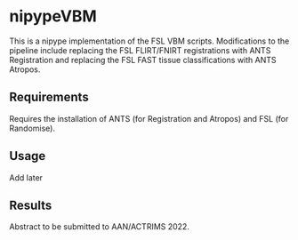 # nipypeVBM

This is a nipype implementation of the FSL VBM scripts. Modifications to the pipeline include replacing the FSL FLIRT/FNIRT registrations with ANTS Registration and replacing the FSL FAST tissue classifications with ANTS Atropos.

## Requirements

Requires the installation of ANTS (for Registration and Atropos) and FSL (for Randomise).

## Usage

Add later

## Results

Abstract to be submitted to AAN/ACTRIMS 2022.
